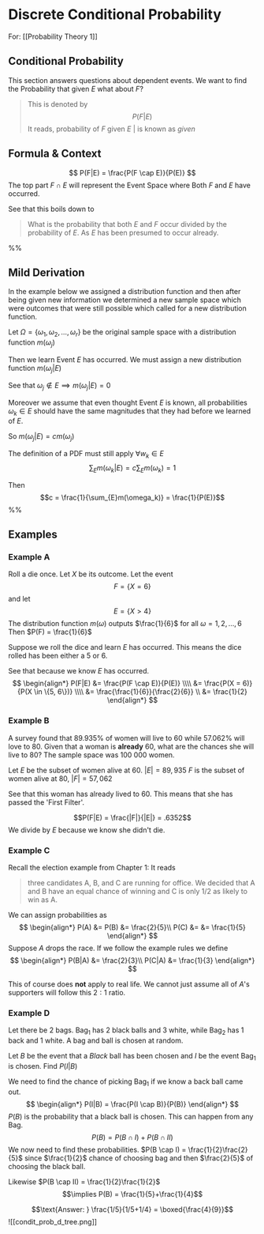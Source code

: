 # Discrete Conditional Probability
For: [[Probability Theory 1]]
## Conditional Probability
This section answers questions about dependent events. We want to find the Probability that given $E$ what about $F$? 

> This is denoted by $$P(F|E)$$
> It reads, probability of $F$ given $E$
> $|$ is known as *given*

## Formula \& Context
$$
P(F|E) = \frac{P(F \cap E)}{P(E)}
$$
The top part $F \cap E$ will represent the Event Space where Both $F$ and $E$ have occurred.   

See that this boils down to 
> What is the probability that both $E$ and $F$ occur divided by the probability of $E$. As $E$ has been presumed to occur already.

%%
## Mild Derivation
In the example below we assigned a distribution function and then after being given new information we determined a new sample space which were outcomes that were still possible which called for a new distribution function. 

Let $\Omega = \{\omega_1, \omega_2, \dotso, \omega_r \}$ be the original sample space with a distribution function $m(\omega_j)$

Then we learn Event $E$ has occurred. We must assign a new distribution function $m(\omega_j|E)$

See that $\omega_j \not\in E \implies m(\omega_j|E) = 0$

Moreover we assume that even thought Event $E$ is known, all probabilities $\omega_k \in E$ should have the same magnitudes that they had before we learned of $E$.

So $m(\omega_j|E) = cm(\omega_j)$

The definition of a PDF must still apply $\forall w_k\in E$
$$\sum_{E}m(\omega_k|E)= c\sum_{E}m(\omega_k) = 1$$

Then 
$$c = \frac{1}{\sum_{E}m(\omega_k)} = \frac{1}{P(E)}$$
%%
## Examples
### Example A
Roll  a die once. Let $X$ be its outcome. Let the event $$F = \{X = 6\}$$
and let $$E = \{X > 4\}$$
The distribution function $m(\omega)$ outputs $\frac{1}{6}$ for all $\omega = 1, 2, \dotso, 6$
Then $P(F) = \frac{1}{6}$

Suppose we roll the dice and learn $E$ has occurred. This means the dice rolled has been either a $5$ or $6$.

See that because we know $E$ has occurred. 
$$
\begin{align*}
P(F|E) &= \frac{P(F \cap E)}{P(E)} \\\\
&= \frac{P(X = 6)}{P(X \in \{5, 6\})} \\\\
&= \frac{\frac{1}{6}}{\frac{2}{6}} \\
&= \frac{1}{2}
\end{align*}
$$

### Example B
A survey found that $89.935\%$ of women will live to $60$ while $57.062\%$ will love to $80$. Given that a woman is **already** 60, what are the chances she will live to $80$? The sample space was $100\ 000$ women.

Let $E$ be the subset of women alive at 60. $|E| = 89,935$
$F$ is the subset of women alive at 80, $|F| = 57,062$

See that this woman has already lived to $60$. This means that she has passed the 'First Filter'.

$$P(F|E) = \frac{|F|}{|E|} = .6352$$
We divide by $E$ because we know she didn't die.

### Example C
Recall the election example from Chapter 1:
It reads
> three candidates A, B, and C are running for office. We decided that A and B have an equal chance of winning and C is only 1/2 as likely to win as A.

We can assign probabilities as
$$
\begin{align*}
	P(A) &= P(B) &= \frac{2}{5}\\
	P(C) &= &= \frac{1}{5}
\end{align*}
$$
Suppose $A$ drops the race. 
If we follow the example rules we define
$$
\begin{align*}
	P(B|A) &= \frac{2}{3}\\
	P(C|A) &= \frac{1}{3}
\end{align*}
$$

This of course does **not** apply to real life. We cannot just assume all of $A$'s supporters will follow this $2:1$ ratio.

### Example D
Let there be $2$ bags. Bag$_1$ has 2 black balls and 3 white, while Bag$_2$ has 1 back and 1 white. A bag and ball is chosen at random. 

Let $B$ be the event that a *Black* ball has been chosen and $I$ be the event Bag$_1$ is chosen. Find $P(I|B)$

We need to find the chance of picking Bag$_1$ if we know a back ball came out. 
$$
\begin{align*}
	P(I|B) = \frac{P(I \cap B)}{P(B)}
\end{align*}
$$
$P(B)$ is the probability that a black ball is chosen. This can happen from any Bag. 
$$P(B) = P(B \cap I)+P(B \cap II)$$
We now need to find these probabilities. 
$P(B \cap I) = \frac{1}{2}\frac{2}{5}$ since $\frac{1}{2}$ chance of choosing bag and then $\frac{2}{5}$ of choosing the black ball.

Likewise $P(B \cap II) = \frac{1}{2}\frac{1}{2}$
$$\implies P(B) = \frac{1}{5}+\frac{1}{4}$$

$$\text{Answer: } \frac{1/5}{1/5+1/4} = \boxed{\frac{4}{9}}$$
![[condit_prob_d_tree.png]]

